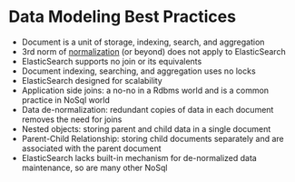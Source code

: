 # Data Modeling Best Practices

* Document is a unit of storage, indexing, search, and aggregation
* 3rd norm of [normalization](https://en.wikipedia.org/wiki/Database_normalization) \(or beyond\) does not apply to ElasticSearch
* ElasticSearch supports no join or its equivalents
* Document indexing, searching, and aggregation uses no locks
* ElasticSearch designed for scalability
* Application side joins: a no-no in a Rdbms world and is a common practice in NoSql world
* Data de-normalization: redundant copies of data in each document removes the need for joins
* Nested objects: storing parent and child data in a single document
* Parent-Child Relationship: storing child documents separately and are associated with the parent document
* ElasticSearch lacks built-in mechanism for de-normalized data maintenance, so are many other NoSql



